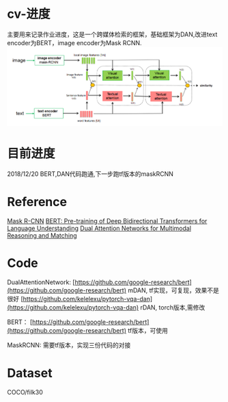 # cv-进度
主要用来记录作业进度，这是一个跨媒体检索的框架，基础框架为DAN,改进text encoder为BERT，image encoder为Mask RCNN.
![image](https://github.com/Hxx2048/cv-/blob/master/framework.PNG)

# 目前进度
2018/12/20  BERT,DAN代码跑通,下一步跑tf版本的maskRCNN

# Reference
[Mask R-CNN](https://arxiv.org/pdf/1703.06870.pdf)    [BERT: Pre-training of Deep Bidirectional Transformers for Language Understanding](https://arxiv.org/pdf/1810.04805.pdf)    [Dual Attention Networks for Multimodal Reasoning and Matching](https://arxiv.org/pdf/1611.00471.pdf)

# Code
DualAttentionNetwork:   [https://github.com/google-research/bert](https://github.com/google-research/bert) mDAN, tf实现，可复现，效果不是很好
    [https://github.com/kelelexu/pytorch-vqa-dan](https://github.com/kelelexu/pytorch-vqa-dan) rDAN, torch版本,需修改

BERT：
    [https://github.com/google-research/bert](https://github.com/google-research/bert) tf版本，可使用

MaskRCNN:
    需要tf版本，实现三份代码的对接

# Dataset
COCO/filk30

